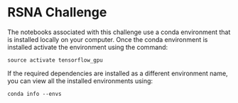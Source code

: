 # RSNA Challenge
The notebooks associated with this challenge use a conda environment that is installed locally on your computer. Once the conda environment is installed activate the environment using the command:
```
source activate tensorflow_gpu
```

If the required dependencies are installed as a different environment name, you can view all the installed environments using:

```
conda info --envs
```
